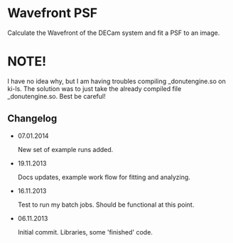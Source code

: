 Wavefront PSF
=============

Calculate the Wavefront of the DECam system and fit a PSF to an image.

NOTE!
=====

I have no idea why, but I am having troubles compiling _donutengine.so on ki-ls.
The solution was to just take the already compiled file _donutengine.so. Best be careful!


Changelog
---------

- 07.01.2014

  New set of example runs added.

- 19.11.2013

  Docs updates, example work flow for fitting and analyzing.

- 16.11.2013

  Test to run my batch jobs. Should be functional at this point.

- 06.11.2013

  Initial commit. Libraries, some 'finished' code.


